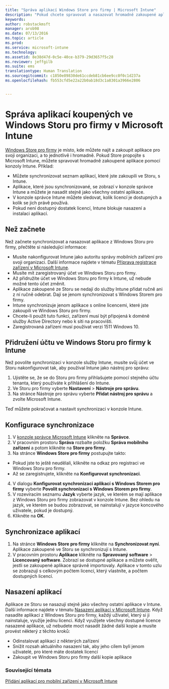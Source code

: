 ```yaml
---
title: "Správa aplikací Windows Store pro firmy | Microsoft Intune"
description: "Pokud chcete spravovat a nasazovat hromadně zakoupené aplikace z konzoly Intune, připojte Microsoft Intune k Windows Storu pro firmy."
keywords: 
author: robstackmsft
manager: arob98
ms.date: 07/13/2016
ms.topic: article
ms.prod: 
ms.service: microsoft-intune
ms.technology: 
ms.assetid: 8e38d47d-0c5e-40ce-b379-29d3657f5c28
ms.reviewer: jeffgilb
ms.suite: ems
translationtype: Human Translation
ms.sourcegitcommit: c1850e89830de61ccdeb81cb6ee9cc0f0c1d237a
ms.openlocfilehash: fb553cfd5e22a22b0ab18d3c1a8301a3966e2806


---
```


# Správa aplikací koupených ve Windows Storu pro firmy v Microsoft Intune
[Windows Store pro firmy](https://www.microsoft.com/business-store) je místo, kde můžete najít a zakoupit aplikace pro svoji organizaci, a to jednotlivě i hromadně. Pokud Store propojíte s Microsoft Intune, můžete spravovat hromadně zakoupené aplikace pomocí konzoly Intune. Příklad:
* Můžete synchronizovat seznam aplikací, které jste zakoupili ve Storu, s Intune.
* Aplikace, které jsou synchronizované, se zobrazí v konzole správce Intune a můžete je nasadit stejně jako všechny ostatní aplikace.
* V konzole správce Intune můžete sledovat, kolik licencí je dostupných a kolik se jich právě používá.
* Pokud není dostupný dostatek licencí, Intune blokuje nasazení a instalaci aplikací.

## Než začnete
Než začnete synchronizovat a nasazovat aplikace z Windows Storu pro firmy, přečtěte si následující informace:
* Musíte nakonfigurovat Intune jako autoritu správy mobilních zařízení pro svoji organizaci. Další informace najdete v tématu [Příprava registrace zařízení v Microsoft Intune](get-ready-to-enroll-devices-in-microsoft-intune.md).
* Musíte mít zaregistrovaný účet ve Windows Storu pro firmy.
* Až přidružíte účet ve Windows Storu pro firmy k Intune, už nebude možné tento účet změnit.
* Aplikace zakoupené ze Storu se nedají do služby Intune přidat ručně ani z ní ručně odebrat. Dají se jenom synchronizovat s Windows Storem pro firmy.
* Intune synchronizuje jenom aplikace s online licencemi, které jste zakoupili ve Windows Storu pro firmy.
* Chcete-li použít tuto funkci, zařízení musí být připojená k doméně služby Active Directory nebo k síti na pracovišti.
* Zaregistrovaná zařízení musí používat verzi 1511 Windows 10.

## Přidružení účtu ve Windows Storu pro firmy k Intune
Než povolíte synchronizaci v konzole služby Intune, musíte svůj účet ve Storu nakonfigurovat tak, aby používal Intune jako nástroj pro správu:
1. Ujistěte se, že se do Storu pro firmy přihlašujete pomocí stejného účtu tenanta, který používáte k přihlášení do Intune.
2. Ve Storu pro firmy vyberte **Nastavení** > **Nástroje pro správu**.
3. Na stránce Nástroje pro správu vyberte **Přidat nástroj pro správu** a zvolte Microsoft Intune.

Teď můžete pokračovat a nastavit synchronizaci v konzole Intune.

## Konfigurace synchronizace

1. V [konzole správce Microsoft Intune](https://manage.microsoft.com) klikněte na **Správce**.
2. V pracovním prostoru **Správa** rozbalte položku **Správa mobilního zařízení** a potom klikněte na **Store pro firmy**.
3. Na stránce **Windows Store pro firmy** postupujte takto:
* Pokud jste to ještě neudělali, klikněte na odkaz pro registraci ve Windows Storu pro firmy.
* Až se zaregistrujete, klikněte na **Konfigurovat synchronizaci**.
4. V dialogu **Konfigurovat synchronizaci aplikací s Windows Storem pro firmy** vyberte **Povolit synchronizaci s Windows Storem pro firmy**.
5. V rozevíracím seznamu **Jazyk** vyberte jazyk, ve kterém se mají aplikace z Windows Storu pro firmy zobrazovat v konzole Intune. Bez ohledu na jazyk, ve kterém se budou zobrazovat, se nainstalují v jazyce koncového uživatele, pokud je dostupný.
6. Klikněte na **OK**.

## Synchronizace aplikací

1. Na stránce **Windows Store pro firmy** klikněte na **Synchronizovat nyní**. Aplikace zakoupené ve Storu se synchronizují s Intune.
2. V pracovním prostoru **Aplikace** klikněte na **Spravovaný software** > **Licencovaný software**. Zobrazí se dostupné aplikace a můžete ověřit, jestli se zakoupené aplikace správně importovaly.
Aplikace v tomto uzlu se zobrazují s celkovým počtem licencí, který vlastníte, a počtem dostupných licencí.

## Nasazení aplikací

Aplikace ze Storu se nasazují stejně jako všechny ostatní aplikace v Intune. Další informace najdete v tématu [Nasazení aplikací v Microsoft Intune](deploy-apps-in-microsoft-intune.md).
Když nasadíte aplikaci z Windows Storu pro firmy, každý uživatel, který si ji nainstaluje, využije jednu licenci. Když využijete všechny dostupné licence nasazené aplikace, už nebudete moct nasadit žádné další kopie a musíte provést některý z těchto kroků:
* Odinstalovat aplikaci z některých zařízení
* Snížit rozsah aktuálního nasazení tak, aby jeho cílem byli jenom uživatelé, pro které máte dostatek licencí
* Zakoupit ve Windows Storu pro firmy další kopie aplikace


### Související témata
[Přidání aplikací pro mobilní zařízení v Microsoft Intune](add-apps-for-mobile-devices-in-microsoft-intune.md)





<!--HONumber=Jul16_HO3-->


